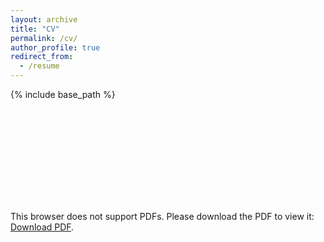 ```yaml
---
layout: archive
title: "CV"
permalink: /cv/
author_profile: true
redirect_from:
  - /resume
---
```


{% include base_path %}

<object data="https://dulangaweerakoon.com/images/cv2.pdf" type="application/pdf" width="700px" height="700px">
    <embed src="https://dulangaweerakoon.com/images/cv2.pdf">
        <p>This browser does not support PDFs. Please download the PDF to view it: <a href="https://dulangaweerakoon.com/images/cv2.pdf">Download PDF</a>.</p>
    </embed>
</object>
